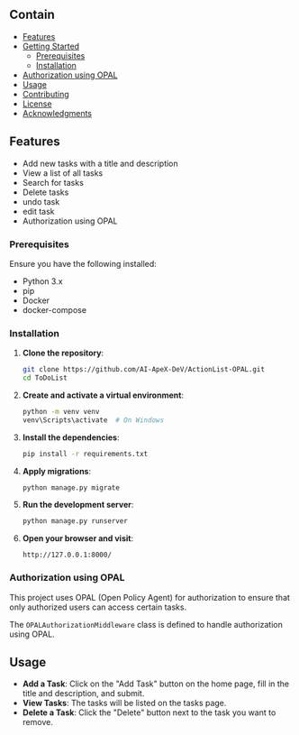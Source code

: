 ## Contain

- [Features](#features)
- [Getting Started](#getting-started)
  - [Prerequisites](#prerequisites)
  - [Installation](#installation)
- [Authorization using OPAL](#authorization-using-opal)
- [Usage](#usage)
- [Contributing](#contributing)
- [License](#license)
- [Acknowledgments](#acknowledgments)

## Features

- Add new tasks with a title and description
- View a list of all tasks
- Search for tasks
- Delete tasks
- undo task
- edit task
- Authorization using OPAL


### Prerequisites

Ensure you have the following installed:

- Python 3.x
- pip 
- Docker
- docker-compose

### Installation

1. **Clone the repository**:
    ```sh
    git clone https://github.com/AI-ApeX-DeV/ActionList-OPAL.git
    cd ToDoList
    ```

2. **Create and activate a virtual environment**:
    ```sh
    python -m venv venv
    venv\Scripts\activate  # On Windows
    ```

3. **Install the dependencies**:
    ```sh
    pip install -r requirements.txt
    ```

4. **Apply migrations**:
    ```sh
    python manage.py migrate
    ```

5. **Run the development server**:
    ```sh
    python manage.py runserver
    ```

6. **Open your browser and visit**:
    ```
    http://127.0.0.1:8000/
    ```

### Authorization using OPAL

This project uses OPAL (Open Policy Agent) for authorization to ensure that only authorized users can access certain tasks.

The `OPALAuthorizationMiddleware` class is defined to handle authorization using OPAL.

## Usage

- **Add a Task**: Click on the "Add Task" button on the home page, fill in the title and description, and submit.
- **View Tasks**: The tasks will be listed on the tasks page.
- **Delete a Task**: Click the "Delete" button next to the task you want to remove.

